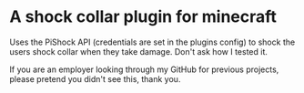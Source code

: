 # A shock collar plugin for minecraft
Uses the PiShock API (credentials are set in the plugins config) to shock the users shock collar when they take damage.
Don't ask how I tested it.

If you are an employer looking through my GitHub for previous projects, please pretend you didn't see this, thank you.
